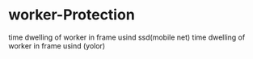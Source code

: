 # worker-Protection
time dwelling of worker in frame usind ssd(mobile net)
time dwelling of worker in frame usind (yolor)



